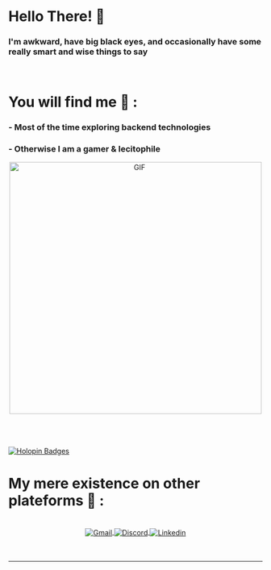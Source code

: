 # Hello There! 👋

### I'm awkward, have big black eyes, and occasionally have some really smart and wise things to say

<div align="center">

</div>
</br>
<!-- </br>
</br> -->


# You will find me 💬  :

### - Most of the time exploring backend technologies
### - Otherwise I am a gamer & lecitophile
<div width=100% align="center">
 <img hight="400" width="500" alt="GIF"  src="https://github.com/sailingwithsandeep/sailingwithsandeep/blob/master/assets/cat.gif">

</div>



</br>
</br>
</br>


[![Holopin Badges](https://holopin.io/api/user/board?user=lucifetthedevil)](https://holopin.io/@lucifetthedevil)



# My mere existence on other plateforms 📱 :
<div width=100% align="center">
<p>
 </br>





<a href="mailto:sailingwithsandeep@gmail.com">
 <img align="center" alt="Gmail"  src="https://img.shields.io/badge/Gmail-D14836?style=for-the-badge&logo=gmail&logoColor=white" />
</a>
<a href="https://discord.com/users/505285752704204831">
 <img align="center" alt="Discord"  src="https://img.shields.io/badge/Discord-7289DA?style=for-the-badge&logo=discord&logoColor=white" />
</a>
<a href="https://www.linkedin.com/in/sailingwithsandeep">
  <img align="center" alt="Linkedin" src="https://img.shields.io/badge/linkedin%20-%230077B5.svg?&style=for-the-badge&logo=linkedin&logoColor=white" />
</br>
</br>
</br>

 </p>
 

</div>



************
